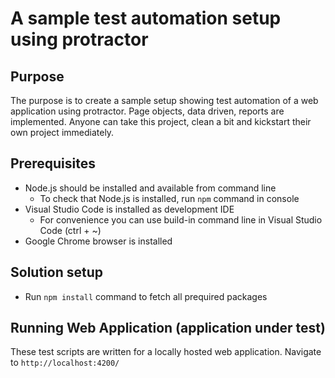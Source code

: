 # A sample test automation setup using protractor

## Purpose
The purpose is to create a sample setup showing test automation of a web application using protractor. Page objects, data driven, reports are implemented. Anyone can take this project, clean a bit and kickstart their own project immediately.

## Prerequisites
* Node.js should be installed and available from command line
  * To check that Node.js is installed, run `npm` command in console
* Visual Studio Code is installed as development IDE
  * For convenience you can use build-in command line in Visual Studio Code (ctrl + ~)
* Google Chrome browser is installed

## Solution setup
* Run `npm install` command to fetch all prequired packages

## Running Web Application (application under test)
These test scripts are written for a locally hosted web application. Navigate to `http://localhost:4200/`

